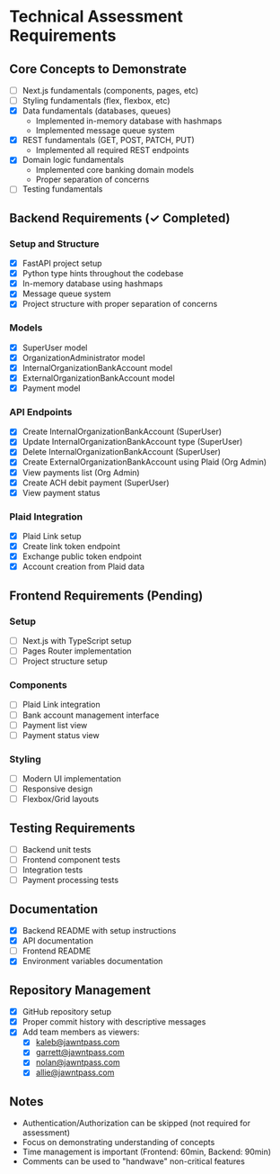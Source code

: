 # Technical Assessment Requirements

## Core Concepts to Demonstrate

- [ ] Next.js fundamentals (components, pages, etc)
- [ ] Styling fundamentals (flex, flexbox, etc)
- [x] Data fundamentals (databases, queues)
  - Implemented in-memory database with hashmaps
  - Implemented message queue system
- [x] REST fundamentals (GET, POST, PATCH, PUT)
  - Implemented all required REST endpoints
- [x] Domain logic fundamentals
  - Implemented core banking domain models
  - Proper separation of concerns
- [ ] Testing fundamentals

## Backend Requirements (✓ Completed)

### Setup and Structure

- [x] FastAPI project setup
- [x] Python type hints throughout the codebase
- [x] In-memory database using hashmaps
- [x] Message queue system
- [x] Project structure with proper separation of concerns

### Models

- [x] SuperUser model
- [x] OrganizationAdministrator model
- [x] InternalOrganizationBankAccount model
- [x] ExternalOrganizationBankAccount model
- [x] Payment model

### API Endpoints

- [x] Create InternalOrganizationBankAccount (SuperUser)
- [x] Update InternalOrganizationBankAccount type (SuperUser)
- [x] Delete InternalOrganizationBankAccount (SuperUser)
- [x] Create ExternalOrganizationBankAccount using Plaid (Org Admin)
- [x] View payments list (Org Admin)
- [x] Create ACH debit payment (SuperUser)
- [x] View payment status

### Plaid Integration

- [x] Plaid Link setup
- [x] Create link token endpoint
- [x] Exchange public token endpoint
- [x] Account creation from Plaid data

## Frontend Requirements (Pending)

### Setup

- [ ] Next.js with TypeScript setup
- [ ] Pages Router implementation
- [ ] Project structure setup

### Components

- [ ] Plaid Link integration
- [ ] Bank account management interface
- [ ] Payment list view
- [ ] Payment status view

### Styling

- [ ] Modern UI implementation
- [ ] Responsive design
- [ ] Flexbox/Grid layouts

## Testing Requirements

- [ ] Backend unit tests
- [ ] Frontend component tests
- [ ] Integration tests
- [ ] Payment processing tests

## Documentation

- [x] Backend README with setup instructions
- [x] API documentation
- [ ] Frontend README
- [x] Environment variables documentation

## Repository Management

- [x] GitHub repository setup
- [x] Proper commit history with descriptive messages
- [x] Add team members as viewers:
  - [x] kaleb@jawntpass.com
  - [x] garrett@jawntpass.com
  - [x] nolan@jawntpass.com
  - [x] allie@jawntpass.com

## Notes

- Authentication/Authorization can be skipped (not required for assessment)
- Focus on demonstrating understanding of concepts
- Time management is important (Frontend: 60min, Backend: 90min)
- Comments can be used to "handwave" non-critical features
